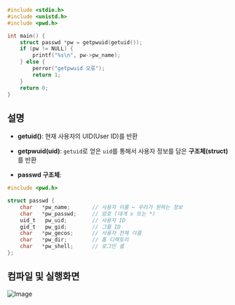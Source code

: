 ```c
#include <stdio.h>
#include <unistd.h>
#include <pwd.h>

int main() {
    struct passwd *pw = getpwuid(getuid());
    if (pw != NULL) {
        printf("%s\n", pw->pw_name);
    } else {
        perror("getpwuid 오류");
        return 1;
    }
    return 0;
}
```
## 설명
- **getuid()**: 현재 사용자의 UID(User ID)를 반환
- **getpwuid(uid)**: ``getuid``로 얻은 ``uid``를 통해서 사용자 정보를 담은 **구조체(struct)** 를 반환

- **passwd 구조체**:
```c
#include <pwd.h>

struct passwd {
    char   *pw_name;       // 사용자 이름 ← 우리가 원하는 정보
    char   *pw_passwd;     // 암호 (대개 x 또는 *)
    uid_t   pw_uid;        // 사용자 ID
    gid_t   pw_gid;        // 그룹 ID
    char   *pw_gecos;      // 사용자 전체 이름
    char   *pw_dir;        // 홈 디렉토리
    char   *pw_shell;      // 로그인 셸
};
```


## 컴파일 및 실행화면

![Image](https://github.com/user-attachments/assets/e6e82748-e627-457c-a39e-b3f24ed39bf0)